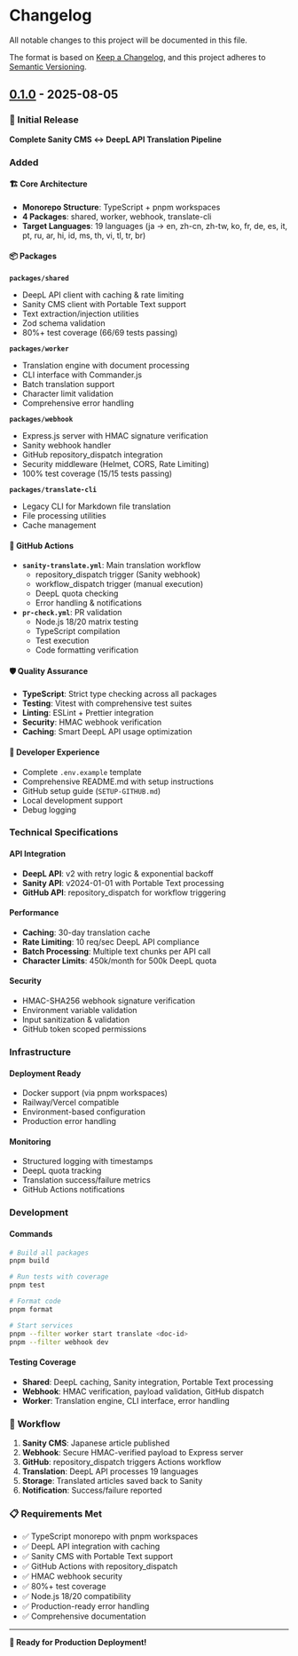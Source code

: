 # Changelog

All notable changes to this project will be documented in this file.

The format is based on [Keep a Changelog](https://keepachangelog.com/en/1.0.0/),
and this project adheres to [Semantic Versioning](https://semver.org/spec/v2.0.0.html).

## [0.1.0] - 2025-08-05

### 🎉 Initial Release

**Complete Sanity CMS ↔ DeepL API Translation Pipeline**

### Added

#### 🏗️ **Core Architecture**
- **Monorepo Structure**: TypeScript + pnpm workspaces
- **4 Packages**: shared, worker, webhook, translate-cli
- **Target Languages**: 19 languages (ja → en, zh-cn, zh-tw, ko, fr, de, es, it, pt, ru, ar, hi, id, ms, th, vi, tl, tr, br)

#### 📦 **Packages**

**`packages/shared`**
- DeepL API client with caching & rate limiting
- Sanity CMS client with Portable Text support
- Text extraction/injection utilities
- Zod schema validation
- 80%+ test coverage (66/69 tests passing)

**`packages/worker`**
- Translation engine with document processing
- CLI interface with Commander.js
- Batch translation support
- Character limit validation
- Comprehensive error handling

**`packages/webhook`**
- Express.js server with HMAC signature verification
- Sanity webhook handler
- GitHub repository_dispatch integration
- Security middleware (Helmet, CORS, Rate Limiting)
- 100% test coverage (15/15 tests passing)

**`packages/translate-cli`**
- Legacy CLI for Markdown file translation
- File processing utilities
- Cache management

#### 🤖 **GitHub Actions**
- **`sanity-translate.yml`**: Main translation workflow
  - repository_dispatch trigger (Sanity webhook)
  - workflow_dispatch trigger (manual execution)
  - DeepL quota checking
  - Error handling & notifications
- **`pr-check.yml`**: PR validation
  - Node.js 18/20 matrix testing
  - TypeScript compilation
  - Test execution
  - Code formatting verification

#### 🛡️ **Quality Assurance**
- **TypeScript**: Strict type checking across all packages
- **Testing**: Vitest with comprehensive test suites
- **Linting**: ESLint + Prettier integration
- **Security**: HMAC webhook verification
- **Caching**: Smart DeepL API usage optimization

#### 🔧 **Developer Experience**
- Complete `.env.example` template
- Comprehensive README.md with setup instructions
- GitHub setup guide (`SETUP-GITHUB.md`)
- Local development support
- Debug logging

### Technical Specifications

#### **API Integration**
- **DeepL API**: v2 with retry logic & exponential backoff
- **Sanity API**: v2024-01-01 with Portable Text processing
- **GitHub API**: repository_dispatch for workflow triggering

#### **Performance**
- **Caching**: 30-day translation cache
- **Rate Limiting**: 10 req/sec DeepL API compliance
- **Batch Processing**: Multiple text chunks per API call
- **Character Limits**: 450k/month for 500k DeepL quota

#### **Security**
- HMAC-SHA256 webhook signature verification
- Environment variable validation
- Input sanitization & validation
- GitHub token scoped permissions

### Infrastructure

#### **Deployment Ready**
- Docker support (via pnpm workspaces)
- Railway/Vercel compatible
- Environment-based configuration
- Production error handling

#### **Monitoring**
- Structured logging with timestamps
- DeepL quota tracking
- Translation success/failure metrics
- GitHub Actions notifications

### Development

#### **Commands**
```bash
# Build all packages
pnpm build

# Run tests with coverage
pnpm test

# Format code
pnpm format

# Start services
pnpm --filter worker start translate <doc-id>
pnpm --filter webhook dev
```

#### **Testing Coverage**
- **Shared**: DeepL caching, Sanity integration, Portable Text processing
- **Webhook**: HMAC verification, payload validation, GitHub dispatch
- **Worker**: Translation engine, CLI interface, error handling

### 🔄 **Workflow**

1. **Sanity CMS**: Japanese article published
2. **Webhook**: Secure HMAC-verified payload to Express server
3. **GitHub**: repository_dispatch triggers Actions workflow
4. **Translation**: DeepL API processes 19 languages
5. **Storage**: Translated articles saved back to Sanity
6. **Notification**: Success/failure reported

### 📋 **Requirements Met**

- ✅ TypeScript monorepo with pnpm workspaces
- ✅ DeepL API integration with caching
- ✅ Sanity CMS with Portable Text support
- ✅ GitHub Actions with repository_dispatch
- ✅ HMAC webhook security
- ✅ 80%+ test coverage
- ✅ Node.js 18/20 compatibility
- ✅ Production-ready error handling
- ✅ Comprehensive documentation

---

**🚀 Ready for Production Deployment!**

[0.1.0]: https://github.com/HIDE-Kanazawa/travel-log-translate/releases/tag/v0.1.0